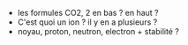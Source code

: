 - les formules CO2, 2 en bas ? en haut ?
- C'est quoi un ion ? il y en a plusieurs ?
- noyau, proton, neutron, electron + stabilité ?
